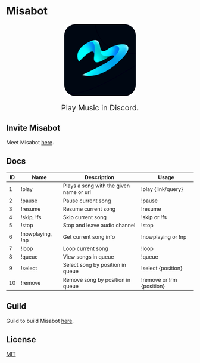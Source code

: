 # Misabot
<p align="center">
  <img src="./web/src/assets/logo.png" align="center" />
  <p align="center" style="font-size: 20px; padding: 0 20%;">
    Play Music in Discord.
  </p>
</p>

## Invite Misabot
Meet Misabot [here](https://misabotapp.herokuapp.com).


## Docs
| ID | Name             | Description                             | Usage              |
|----|------------------|-----------------------------------------|--------------------|
| 1  | !play            | Plays a song with the given name or url | !play {link/query} |
| 2  | !pause           | Pause current song                      | !pause             |
| 3  | !resume          | Resume current song                     | !resume            |
| 4  | !skip, !fs       | Skip current song                       | !skip or !fs       |
| 5  | !stop            | Stop and leave audio channel            | !stop              |
| 6  | !nowplaying, !np | Get current song info                   | !nowplaying or !np |
| 7  | !loop            | Loop current song                       | !loop              |
| 8  | !queue           | View songs in queue                     | !queue             |
| 9  | !select          | Select song by position in queue        | !select {position} |
| 10  | !remove          | Remove song by position in queue        | !remove or !rm {position} |
## Guild
Guild to build Misabot [here](https://viblo.asia/p/tao-mot-discord-bot-phat-nhac-don-gian-bang-nodejs-typescript-va-deploy-len-heroku-Qbq5QE935D8).

## License
[MIT](https://choosealicense.com/licenses/mit/)
